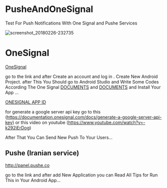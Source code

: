 # PusheAndOneSignal
Test For Push Notifications With One Signal and Pushe Services


![screenshot_20180226-232735](https://user-images.githubusercontent.com/26750131/36692502-371772ac-1b06-11e8-8efd-771f200e0ca1.png)



# OneSignal


[OneSignal](https://onesignal.com)

go to the link and after Create an account and log in . Create New Android Project.
after This You Should go to Android Studio and Write Some Codes 
According The One Signal 
[DOCUMENTS](https://documentation.onesignal.com/docs/dashboard) and [DOCUMENTS](https://documentation.onesignal.com/docs/android-sdk-setup) and Install Your App ...



[ONESIGNAL APP ID](https://onesignal.com/apps/8d478065-4efd-4901-bb73-ea9c90642831/settings#tab_keys_and_ids)

for generate a google server api key go to this (https://documentation.onesignal.com/docs/generate-a-google-server-api-key) or
this video on youtube (https://www.youtube.com/watch?v=-k292jErDog)

 After That You Can Send New Push To Your Users...
 
 
 ## Pushe (Iranian service) 
 
 http://panel.pushe.co
 
 go to the link and after add New Application you can Read All Tips for Run This in Your Android App...
 
